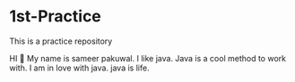 # 1st-Practice
This is a practice repository

HI 👋 My name is sameer pakuwal. I like java. Java is a cool method to work with. I am in love with java. java is life.
